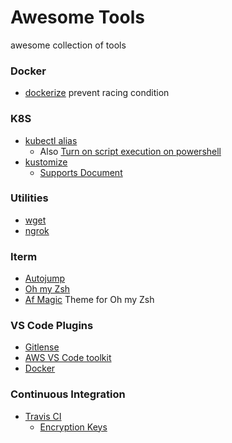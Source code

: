 # Awesome Tools
awesome collection of tools

### Docker
- [dockerize](https://github.com/jwilder/dockerize) prevent racing condition

### K8S 
- [kubectl alias](https://github.com/ahmetb/kubectl-aliases)
  - Also [Turn on script execution on powershell](https://superuser.com/questions/106360/how-to-enable-execution-of-powershell-scripts)
- [kustomize](https://github.com/kubernetes-sigs/kustomize)
  - [Supports Document](https://kubernetes.io/docs/tasks/manage-kubernetes-objects/kustomization/)

### Utilities
- [wget](https://github.com/mirror/wget)
- [ngrok](https://ngrok.com/)

### Iterm
- [Autojump](https://github.com/wting/autojump) 
- [Oh my Zsh](https://github.com/robbyrussell/oh-my-zsh) 
- [Af Magic](https://github.com/robbyrussell/oh-my-zsh/blob/master/themes/af-magic.zsh-theme) Theme for Oh my Zsh

### VS Code Plugins
- [Gitlense](https://gitlens.amod.io/) 
- [AWS VS Code toolkit](https://aws.amazon.com/visualstudiocode/#)
- [Docker](https://marketplace.visualstudio.com/items?itemName=ms-azuretools.vscode-docker)

### Continuous Integration 
- [Travis CI](https://travis-ci.org/)
  - [Encryption Keys](https://docs.travis-ci.com/user/encryption-keys/)

